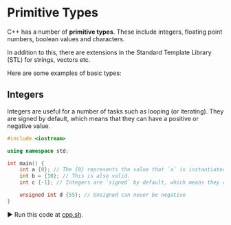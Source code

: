 # Primitive Types

C++ has a number of **primitive types**. These include integers, floating point numbers, boolean values and characters. 

In addition to this, there are extensions in the Standard Template Library (STL) for strings, vectors etc.

Here are some examples of basic types:

## Integers
Integers are useful for a number of tasks such as looping (or iterating). They are signed by default, which means that they can have a positive or negative value.

```cpp
#include <iostream>

using namespace std;

int main() {
    int a {0}; // The {0} represents the value that `a` is instantiated as.
    int b = {10}; // This is also valid.
    int c {-1}; // Integers are `signed` by default, which means they can be negative in value too.

    unsigned int d {55}; // Unsigned can never be negative
}
```
:arrow_forward: Run this code at [cpp.sh](http://cpp.sh/6eud).
